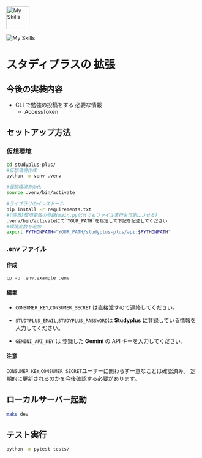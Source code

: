 <img src="https://github.com/user-attachments/assets/10cddd4f-447a-44b0-abf9-c3a41bdeee82" alt="My Skills" width="60" />

![My Skills](https://skillicons.dev/icons?i=python,fastapi)


# スタディプラスの 拡張

## 今後の実装内容

- CLI で勉強の投稿をする
  必要な情報
  - AccessToken

## セットアップ方法

### 仮想環境

```bash
cd studyplus-plus/
#仮想環境作成
python -m venv .venv

#仮想環境有効化
source .venv/bin/activate

#ライブラリのインストール
pip install -r requirements.txt
#(任意)環境変数の登録(main.py以外でもファイル実行を可能にさせる)
.venv/bin/activateにて`YOUR_PATH`を指定して下記を記述してください
#環境変数を追加
export PYTHONPATH="YOUR_PATH/studyplus-plus/api:$PYTHONPATH"
```

### .env ファイル

#### 作成

```
cp -p .env.example .env
```

#### 編集

- `CONSUMER_KEY`,`CONSUMER_SECRET` は直接渡すので連絡してください。

- `STUDYPLUS_EMAIL`,`STUDYPLUS_PASSWORD`は **Studyplus** に登録している情報を入力してください。

- `GEMINI_API_KEY` は 登録した **Gemini** の API キーを入力してください。


#### 注意

`CONSUMER_KEY`,`CONSUMER_SECRET`ユーザーに関わらず一意なことは確認済み。
定期的に更新されるのかを今後確認する必要があります。


## ローカルサーバー起動
```bash
make dev
```

## テスト実行
```bash
python -m pytest tests/
```
